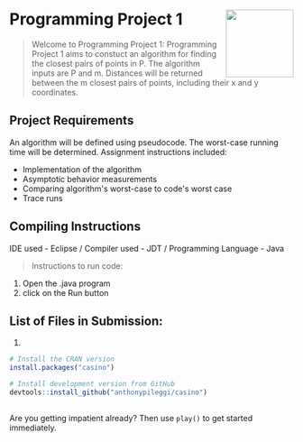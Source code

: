 
# Programming Project 1 <img src="man/figures/logo.png" align="right" alt="" width="120" />

> Welcome to Programming Project 1:
> Programming Project 1 aims to constuct an algorithm for finding the closest pairs of points in P.
> The algorithm inputs are P and m. Distances will be returned between the m closest pairs of points, 
> including their x and y coordinates.

## Project Requirements

An algorithm will be defined using pseudocode.
The worst-case running time will be determined.
Assignment instructions included:

  - Implementation of the algorithm
  - Asymptotic behavior measurements
  - Comparing algorithm's worst-case to code's worst case
  - Trace runs
  
## Compiling Instructions
IDE used - Eclipse / Compiler used - JDT / Programming Language - Java
> Instructions to run code: 
  1. Open the .java program
  2. click on the Run button

## List of Files in Submission:
1. 

``` r
# Install the CRAN version
install.packages("casino")

# Install development version from GitHub
devtools::install_github("anthonypileggi/casino")
```

## 

Are you getting impatient already? Then use `play()` to get started
immediately.
